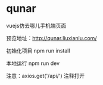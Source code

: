 # qunar
 vuejs仿去哪儿手机端页面
 
预览地址：http://qunar.liuxianlu.com/

初始化项目
npm run install

本地运行
npm run dev

注意：axios.get('/api/') 注释打开
